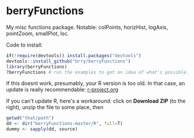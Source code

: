 berryFunctions
==============

My misc functions package. Notable: colPoints, horizHist, logAxis, pointZoom, smallPlot, lsc.

Code to install:

```R
if(!require(devtools)) install.packages("devtools")
devtools::install_github("brry/berryFunctions")
library(berryFunctions)
?berryFunctions # run the examples to get an idea of what's possible.
```

If this doesnt work, presumably, your R version is too old. In that case, an update is really recommendable: [r-project.org](http://www.r-project.org/)

If you can't update R, here's a workaround:
click on **Download ZIP** (to the right), unzip the file to some place, then

```R
getwd("that/path")
dd <- dir("berryFunctions-master/R", full=T)
dummy <- sapply(dd, source)
```
